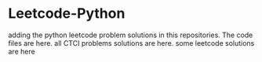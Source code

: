 # Leetcode-Python
adding the python leetcode problem solutions in this repositories. 
The code files are here.
all CTCI problems solutions are here.
some leetcode solutions are here














































































































































































































































































































































































































































































































































































































































































































































































































































































































































